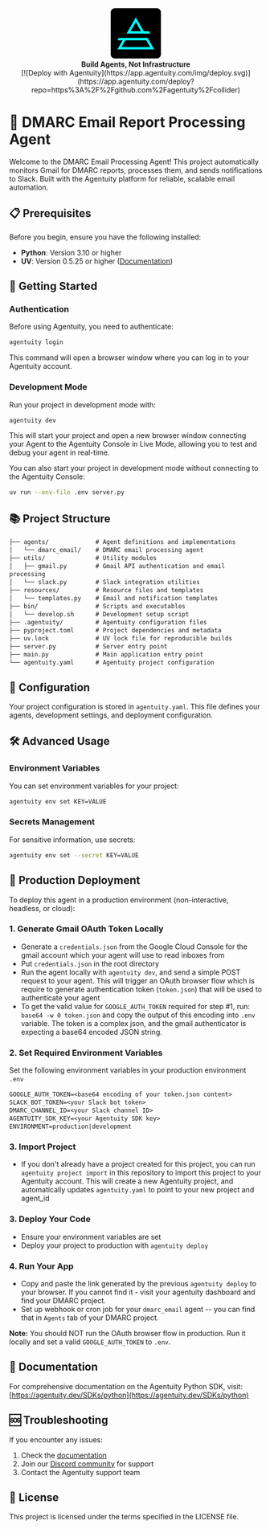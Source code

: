 <div align="center">
    <img src="https://raw.githubusercontent.com/agentuity/cli/refs/heads/main/.github/Agentuity.png" alt="Agentuity" width="100"/> <br/>
    <strong>Build Agents, Not Infrastructure</strong> <br/>
	[![Deploy with Agentuity](https://app.agentuity.com/img/deploy.svg)](https://app.agentuity.com/deploy?repo=https%3A%2F%2Fgithub.com%2Fagentuity%2Fcollider)

<br />
</div>

# 📧 DMARC Email Report Processing Agent

Welcome to the DMARC Email Processing Agent! This project automatically monitors Gmail for DMARC reports, processes them, and sends notifications to Slack. Built with the Agentuity platform for reliable, scalable email automation.

## 📋 Prerequisites

Before you begin, ensure you have the following installed:

- **Python**: Version 3.10 or higher
- **UV**: Version 0.5.25 or higher ([Documentation](https://docs.astral.sh/uv/))

## 🚀 Getting Started

### Authentication

Before using Agentuity, you need to authenticate:

```bash
agentuity login
```

This command will open a browser window where you can log in to your Agentuity account.

### Development Mode

Run your project in development mode with:

```bash
agentuity dev
```

This will start your project and open a new browser window connecting your Agent to the Agentuity Console in Live Mode, allowing you to test and debug your agent in real-time.

You can also start your project in development mode without connecting to the Agentuity Console:

```bash
uv run --env-file .env server.py
```

## 📚 Project Structure

```
├── agents/             # Agent definitions and implementations
│   └── dmarc_email/    # DMARC email processing agent
├── utils/              # Utility modules
│   ├── gmail.py        # Gmail API authentication and email processing
│   └── slack.py        # Slack integration utilities
├── resources/          # Resource files and templates
│   └── templates.py    # Email and notification templates
├── bin/                # Scripts and executables
│   └── develop.sh      # Development setup script
├── .agentuity/         # Agentuity configuration files
├── pyproject.toml      # Project dependencies and metadata
├── uv.lock             # UV lock file for reproducible builds
├── server.py           # Server entry point
├── main.py             # Main application entry point
└── agentuity.yaml      # Agentuity project configuration
```

## 🔧 Configuration

Your project configuration is stored in `agentuity.yaml`. This file defines your agents, development settings, and deployment configuration.

## 🛠️ Advanced Usage

### Environment Variables

You can set environment variables for your project:

```bash
agentuity env set KEY=VALUE
```

### Secrets Management

For sensitive information, use secrets:

```bash
agentuity env set --secret KEY=VALUE
```

## 🚀 Production Deployment

To deploy this agent in a production environment (non-interactive, headless, or cloud):

### 1. Generate Gmail OAuth Token Locally
- Generate a `credentials.json` from the Google Cloud Console for the gmail account which your agent will use to read inboxes from
- Put `credentials.json` in the root directory
- Run the agent locally with `agentuity dev`, and send a simple POST request to your agent. This will trigger an OAuth browser flow which is require to generate authentication token (`token.json`) that will be used to authenticate your agent
- To get the valid value for `GOOGLE_AUTH_TOKEN` required for step #1, run: `base64 -w 0 token.json` and copy the output of this encoding into `.env` variable. The token is a complex json, and the gmail authenticator is expecting a base64 encoded JSON string.

### 2. Set Required Environment Variables
Set the following environment variables in your production environment `.env`

```
GOOGLE_AUTH_TOKEN=<base64 encoding of your token.json content>
SLACK_BOT_TOKEN=<your Slack bot token>
DMARC_CHANNEL_ID=<your Slack channel ID>
AGENTUITY_SDK_KEY=<your Agentuity SDK key>
ENVIRONMENT=production|development
```

### 3. Import Project
- If you don't already have a project created for this project, you can run `agentuity project import` in this repository to import this project to your Agentuity account. This will create a new Agentuity project, and automatically updates `agentuity.yaml` to point to your new project and agent_id

### 3. Deploy Your Code
- Ensure your environment variables are set
- Deploy your project to production with `agentuity deploy`

### 4. Run Your App
- Copy and paste the link generated by the previous `agentuity deploy` to your browser. If you cannot find it - visit your agentuity dashboard and find your DMARC project.
- Set up webhook or cron job for your `dmarc_email` agent -- you can find that in `Agents` tab of your DMARC project.

**Note:** You should NOT run the OAuth browser flow in production. Run it locally and set a valid `GOOGLE_AUTH_TOKEN` to `.env`.

## 📖 Documentation

For comprehensive documentation on the Agentuity Python SDK, visit:
[https://agentuity.dev/SDKs/python](https://agentuity.dev/SDKs/python)

## 🆘 Troubleshooting

If you encounter any issues:

1. Check the [documentation](https://agentuity.dev/SDKs/python)
2. Join our [Discord community](https://discord.com/invite/vtn3hgUfuc) for support
3. Contact the Agentuity support team

## 📝 License

This project is licensed under the terms specified in the LICENSE file.

